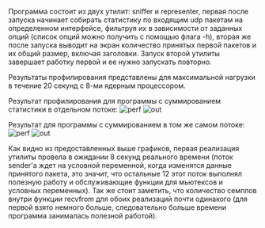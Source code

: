 Программа состоит из двух утилит: sniffer и representer, первая после запуска начинает собирать статистику по входящим udp пакетам на определенном интерфейсе, фильтруя их в зависимости от заданных опций (список опций можно получить с помощью флага -h), вторая же после запуска выводит на экран количество принятых первой пакетов и их общий размер, включая заголовки. Запуск второй утилиты завершает работку первой и ее нужно запускать повторно.

Результаты профилирования представлены для максимальной нагрузки в течение 20 секунд с 8-ми ядерным процессором.

Результат профилирования для программы с суммированием статистики в отдельном потоке:
![perf](https://github.com/Gorruy/sniffer/assets/83616301/3a702e3b-d82b-48a7-8be6-8f679526ae7c)
![out](https://github.com/Gorruy/sniffer/assets/83616301/3d38c424-e52a-4531-aff7-2425b86a08c7)

Результат для программы с суммированием в том же самом потоке:
![perf](https://github.com/Gorruy/sniffer/assets/83616301/095be52a-7af5-402e-b7ea-e2d8cf5e9f08)
![out](https://github.com/Gorruy/sniffer/assets/83616301/97b8dec3-4f57-446c-ab75-799f82ce1e7e)

Как видно из предоставленных выше графиков, первая реализация утилиты провела в ожидании 8 секунд реального времени (поток sender'а ждет на условной переменной, когда изменятся данные принятого пакета, это значит, что остальные 12 этот поток выполнял полезную работу и обслуживающие функции для мьютексов и условных переменных). Так же стоит заметить, что количество семплов внутри функции recvfrom для обоих реализаций почти одинакого (для первой взято немного больше, следовательно больше времени программа занималась полезной работой).
